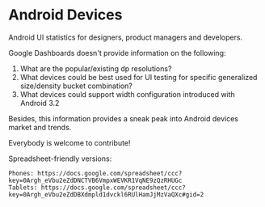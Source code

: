 Android Devices
===============

Android UI statistics for designers, product managers and developers.

Google Dashboards doesn't provide information on the following:

1. What are the popular/existing dp resolutions?
2. What devices could be best used for UI testing for specific generalized size/density bucket combination?
3. What devices could support width configuration introduced with Android 3.2

Besides, this information provides a sneak peak into Android devices market and trends. 

Everybody is welcome to contribute!

Spreadsheet-friendly versions:

    Phones: https://docs.google.com/spreadsheet/ccc?key=0Argh_eVbu2eZdDNCTVB6VmpxWEVKR1VqNE9zQzRHUGc
    Tablets: https://docs.google.com/spreadsheet/ccc?key=0Argh_eVbu2eZdDBXdmpld1dvckl6RUlHamJjMzVaQXc#gid=2